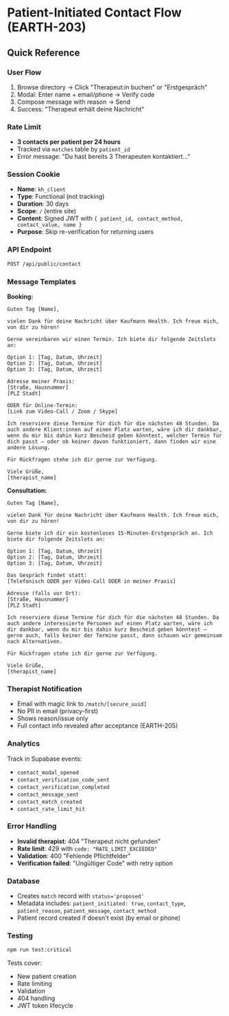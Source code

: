 # Patient-Initiated Contact Flow (EARTH-203)

## Quick Reference

### User Flow
1. Browse directory → Click "Therapeut:in buchen" or "Erstgespräch"
2. Modal: Enter name + email/phone → Verify code
3. Compose message with reason → Send
4. Success: "Therapeut erhält deine Nachricht"

### Rate Limit
- **3 contacts per patient per 24 hours**
- Tracked via `matches` table by `patient_id`
- Error message: "Du hast bereits 3 Therapeuten kontaktiert..."

### Session Cookie
- **Name**: `kh_client`
- **Type**: Functional (not tracking)
- **Duration**: 30 days
- **Scope**: `/` (entire site)
- **Content**: Signed JWT with `{ patient_id, contact_method, contact_value, name }`
- **Purpose**: Skip re-verification for returning users

### API Endpoint
```bash
POST /api/public/contact
```

### Message Templates
**Booking:**
```
Guten Tag [Name],

vielen Dank für deine Nachricht über Kaufmann Health. Ich freue mich, von dir zu hören!

Gerne vereinbaren wir einen Termin. Ich biete dir folgende Zeitslots an:

Option 1: [Tag, Datum, Uhrzeit]
Option 2: [Tag, Datum, Uhrzeit]
Option 3: [Tag, Datum, Uhrzeit]

Adresse meiner Praxis:
[Straße, Hausnummer]
[PLZ Stadt]

ODER für Online-Termin:
[Link zum Video-Call / Zoom / Skype]

Ich reserviere diese Termine für dich für die nächsten 48 Stunden. Da auch andere Klient:innen auf einen Platz warten, wäre ich dir dankbar, wenn du mir bis dahin kurz Bescheid geben könntest, welcher Termin für dich passt – oder ob keiner davon funktioniert, dann finden wir eine andere Lösung.

Für Rückfragen stehe ich dir gerne zur Verfügung.

Viele Grüße,
[therapist_name]
```

**Consultation:**
```
Guten Tag [Name],

vielen Dank für deine Nachricht über Kaufmann Health. Ich freue mich, von dir zu hören!

Gerne biete ich dir ein kostenloses 15-Minuten-Erstgespräch an. Ich biete dir folgende Zeitslots an:

Option 1: [Tag, Datum, Uhrzeit]
Option 2: [Tag, Datum, Uhrzeit]
Option 3: [Tag, Datum, Uhrzeit]

Das Gespräch findet statt:
[Telefonisch ODER per Video-Call ODER in meiner Praxis]

Adresse (falls vor Ort):
[Straße, Hausnummer]
[PLZ Stadt]

Ich reserviere diese Termine für dich für die nächsten 48 Stunden. Da auch andere interessierte Personen auf einen Platz warten, wäre ich dir dankbar, wenn du mir bis dahin kurz Bescheid geben könntest – gerne auch, falls keiner der Termine passt, dann schauen wir gemeinsam nach Alternativen.

Für Rückfragen stehe ich dir gerne zur Verfügung.

Viele Grüße,
[therapist_name]
```

### Therapist Notification
- Email with magic link to `/match/[secure_uuid]`
- No PII in email (privacy-first)
- Shows reason/issue only
- Full contact info revealed after acceptance (EARTH-205)

### Analytics
Track in Supabase events:
- `contact_modal_opened`
- `contact_verification_code_sent`
- `contact_verification_completed`
- `contact_message_sent`
- `contact_match_created`
- `contact_rate_limit_hit`

### Error Handling
- **Invalid therapist**: 404 "Therapeut nicht gefunden"
- **Rate limit**: 429 with `code: "RATE_LIMIT_EXCEEDED"`
- **Validation**: 400 "Fehlende Pflichtfelder"
- **Verification failed**: "Ungültiger Code" with retry option

### Database
- Creates `match` record with `status='proposed'`
- Metadata includes: `patient_initiated: true`, `contact_type`, `patient_reason`, `patient_message`, `contact_method`
- Patient record created if doesn't exist (by email or phone)

### Testing
```bash
npm run test:critical
```

Tests cover:
- New patient creation
- Rate limiting
- Validation
- 404 handling
- JWT token lifecycle
